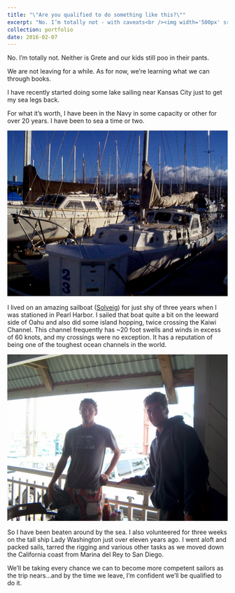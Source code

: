 ```yaml
---
title: "\"Are you qualified to do something like this?\""
excerpt: "No. I’m totally not - with caveats<br /><img width='500px' src='/images/sailing-blog/solveig.jpg' alt='Solveig' />"
collection: portfolio
date: 2016-02-07
---
```


No. I’m totally not. Neither is Grete and our kids still poo in their pants.

We are not leaving for a while. As for now, we’re learning what we can through books.

I have recently started doing some lake sailing near Kansas City just to get my sea legs back.

For what it’s worth, I have been in the Navy in some capacity or other for over 20 years. I have been to sea a time or two.

![Solveig](/images/sailing-blog/solveig.jpeg)

I lived on an amazing sailboat ([Solveig](https://en.wikipedia.org/wiki/1953_Sydney_to_Hobart_Yacht_Race)) for just shy of three years when I was stationed in Pearl Harbor. I sailed that boat quite a bit on the leeward side of Oahu and also did some island hopping, twice crossing the Kaiwi Channel. This channel frequently has ~20 foot swells and winds in excess of 60 knots, and my crossings were no exception. It has a reputation of being one of the toughest ocean channels in the world.

![After 44 hours of getting beaten up on a hard tack from Oahu to Hawai’i](/images/sailing-blog/me-and-randy.jpeg)

So I have been beaten around by the sea. I also volunteered for three weeks on the tall ship Lady Washington just over eleven years ago. I went aloft and packed sails, tarred the rigging and various other tasks as we moved down the California coast from Marina del Rey to San Diego.

We’ll be taking every chance we can to become more competent sailors as the trip nears…and by the time we leave, I’m confident we’ll be qualified to do it.
